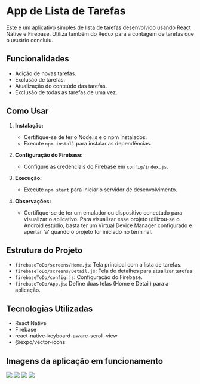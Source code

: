 # App de Lista de Tarefas

Este é um aplicativo simples de lista de tarefas desenvolvido usando React Native e Firebase. Utiliza também do Redux para a contagem de tarefas que o usuário concluiu.

## Funcionalidades

- Adição de novas tarefas.
- Exclusão de tarefas.
- Atualização do conteúdo das tarefas.
- Exclusão de todas as tarefas de uma vez.

## Como Usar

1. **Instalação:**
   - Certifique-se de ter o Node.js e o npm instalados.
   - Execute `npm install` para instalar as dependências.

2. **Configuração do Firebase:**
   - Configure as credenciais do Firebase em `config/index.js`.

3. **Execução:**
   - Execute `npm start` para iniciar o servidor de desenvolvimento.

4. **Observações:**
   - Certifique-se de ter um emulador ou dispositivo conectado para visualizar o aplicativo. Para visualizar esse projeto utilizou-se o Android estúdio, basta ter um Virtual Device Manager configurado e apertar 'a' quando o projeto for iniciado no terminal.
## Estrutura do Projeto

- `firebaseToDo/screens/Home.js`: Tela principal com a lista de tarefas.
- `firebaseToDo/screens/Detail.js`: Tela de detalhes para atualizar tarefas.
- `firebaseToDo/config.js`: Configuração do Firebase.
- `firebaseToDo/App.js`: Define duas telas (Home e Detail) para a aplicação.

## Tecnologias Utilizadas

- React Native
- Firebase
- react-native-keyboard-aware-scroll-view
- @expo/vector-icons

## Imagens da aplicação em funcionamento

<img src="https://github.com/fernandopassoss/react-native/blob/2d8df9a8ea0fe1a37da0ad86c2524eab85ae50aa/M%C3%B3dulo%203/firebaseToDo/print%206.png">

<img src="https://github.com/fernandopassoss/react-native/blob/1ac79829a921a02e6cade5d2296ee68ca732887e/M%C3%B3dulo%203/firebaseToDo/print2.png">

<img src="https://github.com/fernandopassoss/react-native/blob/1ac79829a921a02e6cade5d2296ee68ca732887e/M%C3%B3dulo%203/firebaseToDo/print3.png">

<img src="https://github.com/fernandopassoss/react-native/blob/1ac79829a921a02e6cade5d2296ee68ca732887e/M%C3%B3dulo%203/firebaseToDo/print4.png">


